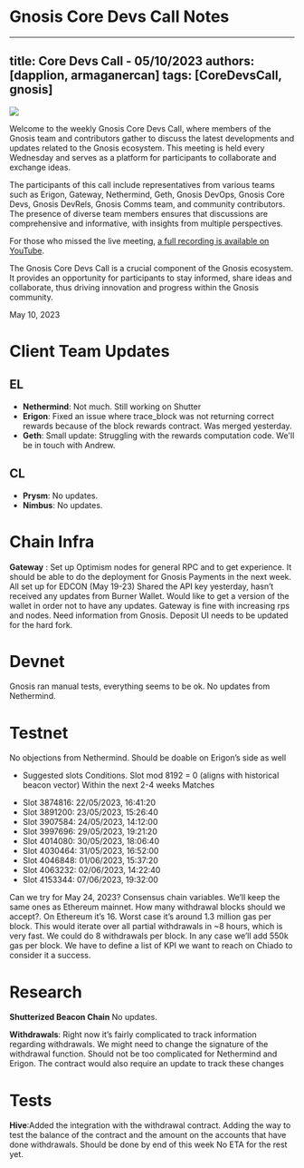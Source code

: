 # Gnosis Core Devs Call Notes

---
title: Core Devs Call - 05/10/2023
authors: [dapplion, armaganercan]
tags: [CoreDevsCall, gnosis]
---

![](https://hackmd.io/_uploads/By0ZMF9E2.png)

Welcome to the weekly Gnosis Core Devs Call, where members of the Gnosis team and contributors gather to discuss the latest developments and updates related to the Gnosis ecosystem. This meeting is held every Wednesday and serves as a platform for participants to collaborate and exchange ideas.

The participants of this call include representatives from various teams such as Erigon, Gateway, Nethermind, Geth, Gnosis DevOps, Gnosis Core Devs, Gnosis DevRels, Gnosis Comms team, and community contributors. The presence of diverse team members ensures that discussions are comprehensive and informative, with insights from multiple perspectives.

For those who missed the live meeting, [a full recording is available on YouTube](https://www.youtube.com/watch?v=RXI-ObxMnfs). 

The Gnosis Core Devs Call is a crucial component of the Gnosis ecosystem. It provides an opportunity for participants to stay informed, share ideas and collaborate, thus driving innovation and progress within the Gnosis community.

May 10, 2023

# Client Team Updates
## EL

* **Nethermind**: Not much. Still working on Shutter
* **Erigon**: Fixed an issue where trace_block was not returning correct rewards because of the block rewards contract. Was merged yesterday.
* **Geth**: Small update: Struggling with the rewards computation code. We'll be in touch with Andrew.

## CL

* **Prysm**: No updates.
* **Nimbus**: No updates.

# Chain Infra
**Gateway** : Set up Optimism nodes for general RPC and to get experience. It should be able to do the deployment for Gnosis Payments in the next week. All set up for EDCON (May 19-23) Shared the API key yesterday, hasn’t received any updates from Burner Wallet. Would like to get a version of the wallet in order not to have any updates. Gateway is fine with increasing rps and nodes.
Need information from Gnosis. Deposit UI needs to be updated for the hard fork.

# Devnet

Gnosis ran manual tests, everything seems to be ok. No updates from Nethermind.

# Testnet

No objections from Nethermind. Should be doable on Erigon’s side as well
* Suggested slots
Conditions. Slot mod 8192 = 0 (aligns with historical beacon vector)
Within the next 2-4 weeks
Matches
- Slot 3874816: 22/05/2023, 16:41:20
- Slot 3891200: 23/05/2023, 15:26:40
- Slot 3907584: 24/05/2023, 14:12:00
- Slot 3997696: 29/05/2023, 19:21:20
- Slot 4014080: 30/05/2023, 18:06:40
- Slot 4030464: 31/05/2023, 16:52:00
- Slot 4046848: 01/06/2023, 15:37:20
- Slot 4063232: 02/06/2023, 14:22:40
- Slot 4153344: 07/06/2023, 19:32:00

Can we try for May 24, 2023? Consensus chain variables.  We’ll keep the same ones as Ethereum mainnet. How many withdrawal blocks should we accept?. On Ethereum it’s 16. Worst case it’s around 1.3 million gas per block. This would iterate over all partial withdrawals in ~8 hours, which is very fast. We could do 8 withdrawals per block. In any case we’ll add 550k gas per block. We have to define a list of KPI we want to reach on Chiado to consider it a success.

# Research

**Shutterized Beacon Chain** No updates.

**Withdrawals**: Right now it’s fairly complicated to track information regarding withdrawals. We might need to change the signature of the withdrawal function. Should not be too complicated for Nethermind and Erigon. The contract would also require an update to track these changes


# Tests
**Hive**:Added the integration with the withdrawal contract. Adding the way to test the balance of the contract and the amount on the accounts that have done withdrawals. Should be done by end of this week
No ETA for the rest yet. 









